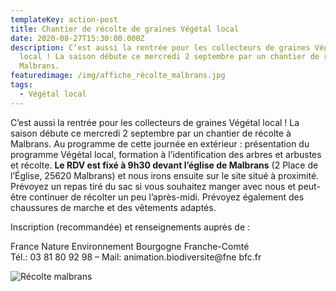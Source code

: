 ```yaml
---
templateKey: action-post
title: Chantier de récolte de graines Végétal local
date: 2020-08-27T15:30:00.000Z
description: C’est aussi la rentrée pour les collecteurs de graines Végétal
  local ! La saison débute ce mercredi 2 septembre par un chantier de récolte à
  Malbrans.
featuredimage: /img/affiche_récolte_malbrans.jpg
tags:
  - Végétal local
---
```

C’est aussi la rentrée pour les collecteurs de graines Végétal local ! La saison débute ce mercredi 2 septembre par un chantier de récolte à Malbrans. Au programme de cette journée en extérieur : présentation du programme Végétal local, formation à l’identification des arbres et arbustes et récolte. **Le RDV est fixé à 9h30 devant l’église de Malbrans** (2 Place de l’Église, 25620 Malbrans) et nous irons ensuite sur le site situé à proximité. Prévoyez un repas tiré du sac si vous souhaitez manger avec nous et peut-être continuer de récolter un peu l’après-midi. Prévoyez également des chaussures de marche et des vêtements adaptés.

Inscription (recommandée) et renseignements auprès de :

France Nature Environnement Bourgogne Franche-Comté\
Tél.: 03 81 80 92 98 – Mail: animation.biodiversite@fne bfc.fr

![Récolte malbrans](/img/affiche_récolte_malbrans.jpg?nf_resize=fit&w=400#img-center "Récolte malbrans")